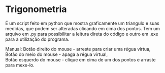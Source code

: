 # Trigonometria
É um script feito em python que mostra graficamente um triangulo e suas medidas, que podem ser alteradas clicando em cima dos pontos.
Tem um arquivo em .py para possibilitar a leitura direta do código e outro em .exe para a utilização do programa.

Manual:
Botão direito do mouse - arreste para criar uma régua virtua,    
Botão do meio do mouse - apaga a régua virtual,    
Botão esquerdo do mouse - clique em cima de um dos pontos e arraste para mexe-lo.
